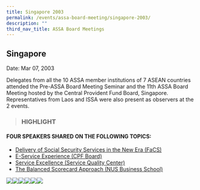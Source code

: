 ```yaml
---
title: Singapore 2003
permalink: /events/assa-board-meeting/singapore-2003/
description: ""
third_nav_title: ASSA Board Meetings
---
```

## Singapore
Date: Mar 07, 2003

Delegates from all the 10 ASSA member institutions of 7 ASEAN countries attended the Pre-ASSA Board Meeting Seminar and the 11th ASSA Board Meeting hosted by the Central Provident Fund Board, Singapore. Representatives from Laos and ISSA were also present as observers at the 2 events.

> ### HIGHLIGHT
 
#### FOUR SPEAKERS SHARED ON THE FOLLOWING TOPICS:

* [Delivery of Social Security Services in the New Era (FaCS)](/files/ASSA%20Board%20Meeting/Singapore%202003/Delivery%20of%20Social%20Security%20Services%20in%20the%20New%20Era%20(FaCS).pdf)
* [E-Service Experience (CPF Board)](/files/ASSA%20Board%20Meeting/Singapore%202003/E-Service%20Experience%20(CPF%20Board).pdf)
* [Service Excellence (Service Quality Center)](/files/ASSA%20Board%20Meeting/Singapore%202003/Service%20Excellence%20(Service%20Quality%20Center).pdf)
* [The Balanced Scorecard Approach (NUS Business School)](/files/ASSA%20Board%20Meeting/Singapore%202003/The%20Balanced%20Scorecard%20Approach%20(NUS%20Business%20School).pdf)

![](/images/Board%20Meeting/Singapore%202003/Singapore-2003-1.jpg)![](/images/Board%20Meeting/Singapore%202003/Singapore-2003-2.jpg)![](/images/Board%20Meeting/Singapore%202003/Singapore-2003-3.jpg)![](/images/Board%20Meeting/Singapore%202003/Singapore-2003-4.jpg)![](/images/Board%20Meeting/Singapore%202003/Singapore-2003-5.jpg)![](/images/Board%20Meeting/Singapore%202003/Singapore-2003-6.jpg)